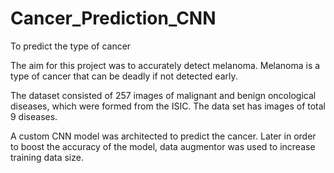 # Cancer_Prediction_CNN
To predict the type of cancer

The aim for this project was to accurately detect melanoma. Melanoma is a type of cancer that can be deadly if not detected early.

The dataset consisted of 257 images of malignant and benign oncological diseases, which were formed from the ISIC. The data set has images of total 9 diseases.

A custom CNN model was architected to predict the cancer. Later in order to boost the accuracy of the model, data augmentor was used to increase training data size.
